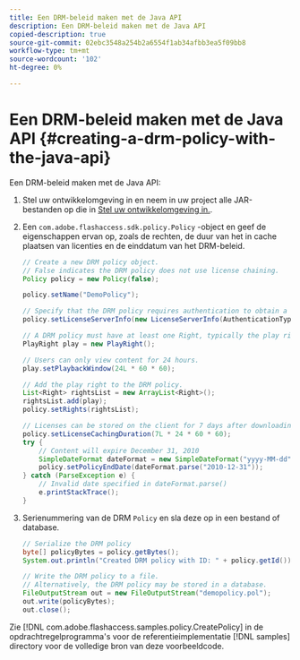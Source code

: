 ```yaml
---
title: Een DRM-beleid maken met de Java API
description: Een DRM-beleid maken met de Java API
copied-description: true
source-git-commit: 02ebc3548a254b2a6554f1ab34afbb3ea5f09bb8
workflow-type: tm+mt
source-wordcount: '102'
ht-degree: 0%

---
```


# Een DRM-beleid maken met de Java API {#creating-a-drm-policy-with-the-java-api}

Een DRM-beleid maken met de Java API:

1. Stel uw ontwikkelomgeving in en neem in uw project alle JAR-bestanden op die in [Stel uw ontwikkelomgeving in.](../../protecting-content/setting-up-the-sdk/setup-dev-env.md).
1. Een `com.adobe.flashaccess.sdk.policy.Policy` -object en geef de eigenschappen ervan op, zoals de rechten, de duur van het in cache plaatsen van licenties en de einddatum van het DRM-beleid.

   ```java
   // Create a new DRM policy object.  
   // False indicates the DRM policy does not use license chaining.  
   Policy policy = new Policy(false);  
   
   policy.setName("DemoPolicy");  
   
   // Specify that the DRM policy requires authentication to obtain a license.  
   policy.setLicenseServerInfo(new LicenseServerInfo(AuthenticationType.UsernamePassword));  
   
   // A DRM policy must have at least one Right, typically the play right  
   PlayRight play = new PlayRight();  
   
   // Users can only view content for 24 hours.  
   play.setPlaybackWindow(24L * 60 * 60);  
   
   // Add the play right to the DRM policy.  
   List<Right> rightsList = new ArrayList<Right>();  
   rightsList.add(play);  
   policy.setRights(rightsList);  
   
   // Licenses can be stored on the client for 7 days after downloading  
   policy.setLicenseCachingDuration(7L * 24 * 60 * 60);  
   try {  
       // Content will expire December 31, 2010  
       SimpleDateFormat dateFormat = new SimpleDateFormat("yyyy-MM-dd");  
       policy.setPolicyEndDate(dateFormat.parse("2010-12-31"));  
   } catch (ParseException e) {  
       // Invalid date specified in dateFormat.parse()  
       e.printStackTrace();  
   } 
   ```

1. Serienummering van de DRM `Policy` en sla deze op in een bestand of database.

   ```java
   // Serialize the DRM policy  
   byte[] policyBytes = policy.getBytes();  
   System.out.println("Created DRM policy with ID: " + policy.getId());  
   
   // Write the DRM policy to a file.   
   // Alternatively, the DRM policy may be stored in a database.  
   FileOutputStream out = new FileOutputStream("demopolicy.pol");  
   out.write(policyBytes);  
   out.close(); 
   ```

Zie [!DNL com.adobe.flashaccess.samples.policy.CreatePolicy] in de opdrachtregelprogramma&#39;s voor de referentieimplementatie [!DNL samples] directory voor de volledige bron van deze voorbeeldcode.
